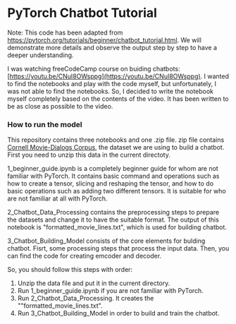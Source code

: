 # PyTorch Chatbot Tutorial

Note: This code has been adapted from https://pytorch.org/tutorials/beginner/chatbot_tutorial.html. We will demonstrate more details and observe the output step by step to have a deeper understanding.

I was watching freeCodeCamp course on buiding chatbots: [https://youtu.be/CNuI8OWsppg](https://youtu.be/CNuI8OWsppg). I wanted to find the 
notebooks and play with the code myself, but unfortunately, I was not able to find the notebooks. So, I decided to write the notebook myself completely based on the contents of the video. It has been written to be as close as possible to the video.

### How to run the model
This repository contains three notebooks and one .zip file. zip file contains [Cornell Movie-Dialogs Corpus](https://www.cs.cornell.edu/~cristian/Cornell_Movie-Dialogs_Corpus.html), the dataset we are using to build a chatbot. First you need to unzip this data in the current directoty.

1_beginner_guide.ipynb is a completely beginner guide for whom are not familiar with PyTorch. It contains basic command and operations such as how to create a tensor, slicing and reshaping the tensor, and how to do basic operations such as adding two different tensors. It is suitable for who are not familiar at all with PyTorch.

2_Chatbot_Data_Processing contains the preprocessing steps to prepare the datasets and change it to have the suitable format. The output of this notebook is "formatted_movie_lines.txt", which is used for building chatbot.

3_Chatbot_Building_Model consists of the core elements for bulding chatbot. Fisrt, some processing steps that process the input data. Then, you can find the code for creating emcoder and decoder. 

So, you should follow this steps with order:
1. Unzip the data file and put it in the current directory.
2. Run 1_beginner_guide.ipynb if you are not familiar with PyTorch.
3. Run 2_Chatbot_Data_Processing. It creates the ""formatted_movie_lines.txt".
4. Run 3_Chatbot_Building_Model in order to build and train the chatbot.

